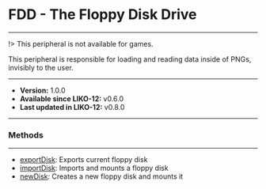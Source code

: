 # FDD - The Floppy Disk Drive
---

!> This peripheral is not available for games.

This peripheral is responsible for loading and reading data inside of PNGs, invisibly to the user.

---

* **Version:** 1.0.0
* **Available since LIKO-12:** v0.6.0
* **Last updated in LIKO-12:** v0.8.0

---
### Methods
---
* [exportDisk](/Documentation/Peripherals/FDD/exportDisk.md): Exports current floppy disk
* [importDisk](/Documentation/Peripherals/FDD/importDisk.md): Imports and mounts a floppy disk
* [newDisk](/Documentation/Peripherals/FDD/newDisk.md): Creates a new floppy disk and mounts it
